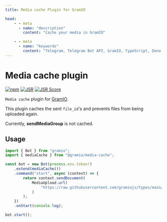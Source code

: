 ```yaml
---
title: Media cache Plugin for GramIO

head:
    - - meta
      - name: "description"
        content: "Cache your media in GramIO"

    - - meta
      - name: "keywords"
        content: "Telegram, Telegram Bot API, GramIO, TypeScript, Deno, Bun, Node.JS, Nodejs, plugin, cache, media, redis, storage, adapters, file_id"
---
```


# Media cache plugin

<div class="badges">

[![npm](https://img.shields.io/npm/v/@gramio/media-cache?logo=npm&style=flat&labelColor=000&color=3b82f6)](https://www.npmjs.org/package/@gramio/media-cache)
[![JSR](https://jsr.io/badges/@gramio/media-cache)](https://jsr.io/@gramio/media-cache)
[![JSR Score](https://jsr.io/badges/@gramio/media-cache/score)](https://jsr.io/@gramio/media-cache)

</div>

`Media cache` plugin for [GramIO](https://gramio.dev/).

This plugin caches the sent `file_id`'s and prevents files from being uploaded again.

Currently, **sendMediaGroup** is not cached.

## Usage

```ts
import { Bot } from "gramio";
import { mediaCache } from "@gramio/media-cache";

const bot = new Bot(process.env.token!)
    .extend(mediaCache())
    .command("start", async (context) => {
        return context.sendDocument(
            MediaUpload.url(
                "https://raw.githubusercontent.com/gramiojs/types/main/README.md"
            )
        );
    })
    .onStart(console.log);

bot.start();
```
